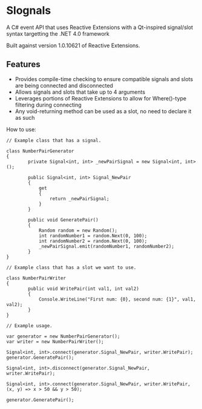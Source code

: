Slognals
===========

A C# event API that uses Reactive Extensions with a Qt-inspired signal/slot syntax targetting the .NET 4.0 framework

Built against version 1.0.10621 of Reactive Extensions.

Features
--------
* Provides compile-time checking to ensure compatible signals and slots are being connected and disconnected
* Allows signals and slots that take up to 4 arguments
* Leverages portions of Reactive Extensions to allow for Where()-type filtering during connecting
* Any void-returning method can be used as a slot, no need to declare it as such

How to use: 

    // Example class that has a signal.

	class NumberPairGenerator
	{
			private Signal<int, int> _newPairSignal = new Signal<int, int>();

			public Signal<int, int> Signal_NewPair
			{
				get
				{
					return _newPairSignal;
				}
			}

			public void GeneratePair()
			{
				Random random = new Random();
				int randomNumber1 = random.Next(0, 100);
				int randomNumber2 = random.Next(0, 100);
				_newPairSignal.emit(randomNumber1, randomNumber2);
			}
	}

	// Example class that has a slot we want to use.

	class NumberPairWriter
	{
			public void WritePair(int val1, int val2)
			{
				Console.WriteLine("First num: {0}, second num: {1}", val1, val2);
			}
	}

	// Example usage.

	var generator = new NumberPairGenerator();
	var writer = new NumberPairWriter();

	Signal<int, int>.connect(generator.Signal_NewPair, writer.WritePair);
	generator.GeneratePair();

	Signal<int, int>.disconnect(generator.Signal_NewPair, writer.WritePair);

	Signal<int, int>.connect(generator.Signal_NewPair, writer.WritePair, (x, y) => x > 50 && y > 50);

	generator.GeneratePair();
